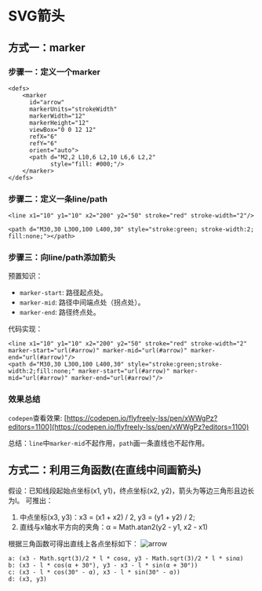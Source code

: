 # SVG箭头

## 方式一：marker
### 步骤一：定义一个marker
```
<defs>
	<marker
	  id="arrow"
	  markerUnits="strokeWidth"
	  markerWidth="12"
	  markerHeight="12"
	  viewBox="0 0 12 12"
	  refX="6"
	  refY="6"
	  orient="auto">
	  <path d="M2,2 L10,6 L2,10 L6,6 L2,2"
	        style="fill: #000;"/>
	</marker>
</defs>
```

### 步骤二：定义一条line/path
```
<line x1="10" y1="10" x2="200" y2="50" stroke="red" stroke-width="2"/>

<path d="M30,30 L300,100 L400,30" style="stroke:green; stroke-width:2; fill:none;"></path>
```

### 步骤三：向line/path添加箭头
预置知识：
* `marker-start`: 路径起点处。
* `marker-mid`: 路径中间端点处（拐点处）。
* `marker-end`: 路径终点处。

代码实现：
```
<line x1="10" y1="10" x2="200" y2="50" stroke="red" stroke-width="2" marker-start="url(#arrow)" marker-mid="url(#arrow)" marker-end="url(#arrow)"/>
<path d="M30,30 L300,100 L400,30" style="stroke:green;stroke-width:2;fill:none;" marker-start="url(#arrow)" marker-mid="url(#arrow)" marker-end="url(#arrow)"/>
```

### 效果总结
`codepen`查看效果: [https://codepen.io/flyfreely-lss/pen/xWWgPz?editors=1100](https://codepen.io/flyfreely-lss/pen/xWWgPz?editors=1100)

总结：`line`中`marker-mid`不起作用，`path`画一条直线也不起作用。

## 方式二：利用三角函数(在直线中间画箭头)
假设：已知线段起始点坐标(x1, y1)，终点坐标(x2, y2)，箭头为等边三角形且边长为l。
可推出：
1. 中点坐标(x3, y3)：x3 = (x1 + x2) / 2, y3 = (y1 + y2) / 2;
2. 直线与x轴水平方向的夹角：α = Math.atan2(y2 - y1, x2 - x1)

根据三角函数可得出直线上各点坐标如下：
![arrow]()
```
a: (x3 - Math.sqrt(3)/2 * l * cosα, y3 - Math.sqrt(3)/2 * l * sinα)
b: (x3 - l * cos(α + 30°), y3 - x3 - l * sin(α + 30°))
c: (x3 - l * cos(30° - α), x3 - l * sin(30° - α))
d: (x3, y3)
```